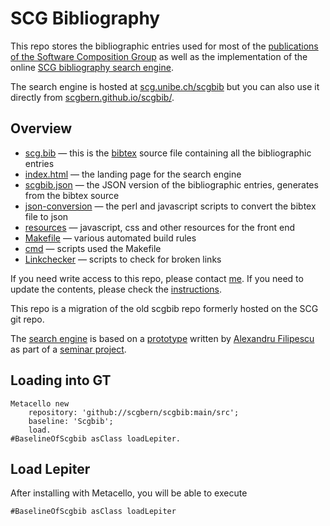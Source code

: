 # SCG Bibliography

This repo stores the bibliographic entries used for most of the [publications of the Software Composition Group](http://scg.unibe.ch/publications) as well as the implementation of the online [SCG bibliography search engine](http://scg.unibe.ch/scgbib).

The search engine is hosted at [scg.unibe.ch/scgbib](http://scg.unibe.ch/scgbib)
but you can also use it directly from [scgbern.github.io/scgbib/](https://scgbern.github.io/scgbib/).

## Overview

- [scg.bib](scg.bib) — this is the [bibtex](https://en.wikipedia.org/wiki/BibTeX) source file containing all the bibliographic entries
- [index.html](index.html) — the landing page for the search engine
- [scgbib.json](scgbib.json) — the JSON version of the bibliographic entries, generates from the bibtex source
- [json-conversion](json-conversion) — the perl and javascript scripts to convert the bibtex file to json
- [resources](resources) — javascript, css and other resources for the front end
- [Makefile](Makefile) — various automated build rules
- [cmd](cmd) — scripts used the Makefile
- [Linkchecker](Linkchecker) — scripts to check for broken links

If you need write access to this repo, please contact [me](https://github.com/onierstrasz).
If you need to update the contents, please check the [instructions](archive/INSTRUCTIONS.md).

This repo is a migration of the old scgbib repo formerly hosted on the SCG git repo.

The [search engine](http://scg.unibe.ch/scgbib) is based on a [prototype](https://github.com/AlexandruFilipescu/Citation-Search-Engine) written by
[Alexandru Filipescu](https://github.com/AlexandruFilipescu) as part of a [seminar project](http://scg.unibe.ch/wiki/projects/mastersbachelorsprojects/Implementing-a-citation-search-engine-in-JavaScript).

## Loading into GT```Metacello new	repository: 'github://scgbern/scgbib:main/src';	baseline: 'Scgbib';	load.#BaselineOfScgbib asClass loadLepiter.```## Load Lepiter				After installing with Metacello, you will be able to execute```#BaselineOfScgbib asClass loadLepiter```
